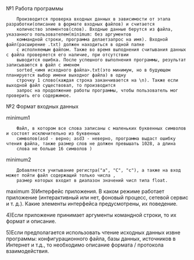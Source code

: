 №1 Работа программы

        Производится проверка входных данных в зависимости от этапа разработки(описание в формате входных файлов) и считается 
        количество элементов(слов). Входные данные берутся из файла, указанного пользователем(minimum: без аргументов 
        коммандной строки, программа делаетзапрос на имя). Входной файл(расширение .txt) должен находиться в одной папке 
        с исполняемым файлом. Также во время выподнения считывания данных с файла проверяется его наличие, при отсутствии
        выводится ошибка. После успешного выполнения программы, результат записываются в файл с именем 
        sorted_<имя исходного файла>.txt(это минимум, но в будующем планируется выбор имени выходног файла) в одну 
        строчку 1 слово(каждая строка заканчивается на \n). Также если выходной файл существовал, то производится 
        запрос на продолжение работы программы, чтобы пользователь мог проверить его содержимое.
 
№2 Формат входных данных
 
   minimum1 
       
        Файл, в котором все слова записаны с маленьких буквенных символов и состоят исключительно из буквенных 
        символов(asd - верно; asd3 - неверно, программа выдаст ошибку чтения файла, также размер слов не должен превышать 1028, а длина
        слова не больше 16 символов )
        
   minimum2
        
        Добавляется учитывание регистра("а", "С", "с"), а также на вход может пойти файл содержащий только числа , 
        размер которых входит в диапазон значений числ типа float.  
maximum
3)Интерфейс приложения. В каком режиме работает приложение (интерактивный или нет, фоновый процесс, сетевой сервис и т. д.). Какие
элементы интерфейса предусмотрены, их поведение.



4)Если приложение принимает аргументы командной строки, то их формат и описание.



5)Если предполагается использовать чтение исходных данных извне программы: конфигурационного файла, базы данных, источников в Интернет и т.д., то необходимо описание формата / протокола взаимодействия.
